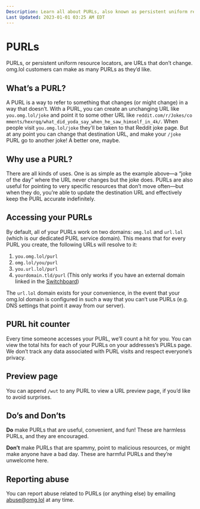 ```yaml
---
Description: Learn all about PURLs, also known as persistent uniform resource locators  
Last Updated: 2023-01-01 03:25 AM EDT
---
```


# PURLs

PURLs, or persistent uniform resource locators, are URLs that don’t change. omg.lol customers can make as many PURLs as they’d like.

## What’s a PURL?

A PURL is a way to refer to something that changes (or might change) in a way that doesn’t. With a PURL, you can create an unchanging URL like `you.omg.lol/joke` and point it to some other URL like <span style="word-break: break-all;">`reddit.com/r/Jokes/comments/hexrqq/what_did_yoda_say_when_he_saw_himself_in_4k/`</span>. When people visit `you.omg.lol/joke` they’ll be taken to that Reddit joke page. But at any point you can change that destination URL, and make your `/joke` PURL go to another joke! A better one, maybe.

## Why use a PURL?

There are all kinds of uses. One is as simple as the example above—a “joke of the day” where the URL never changes but the joke does. PURLs are also useful for pointing to very specific resources that don’t move often—but when they do, you’re able to update the destination URL and effectively keep the PURL accurate indefinitely.

## Accessing your PURLs

By default, all of your PURLs work on two domains: `omg.lol` and `url.lol` (which is our dedicated PURL service domain). This means that for every PURL you create, the following URLs will resolve to it:

1. `you.omg.lol/purl`
2. `omg.lol/you/purl`
3. `you.url.lol/purl`
4. `yourdomain.tld/purl` (This only works if you have an external domain linked in the [Switchboard](https://home.omg.lol/info/switchboard))

The `url.lol` domain exists for your convenience, in the event that your omg.lol domain is configured in such a way that you can’t use PURLs (e.g. DNS settings that point it away from our server).

## PURL hit counter

Every time someone accesses your PURL, we’ll count a hit for you. You can view the total hits for each of your PURLs on your addresses’s PURLs page. We don’t track any data associated with PURL visits and respect everyone’s privacy.

## Preview page

You can append `/wut` to any PURL to view a URL preview page, if you’d like to avoid surprises.

## Do’s and Don’ts

**Do** make PURLs that are useful, convenient, and fun! These are harmless PURLs, and they are encouraged.

**Don’t** make PURLs that are spammy, point to malicious resources, or might make anyone have a bad day. These are harmful PURLs and they’re unwelcome here.

## Reporting abuse

You can report abuse related to PURLs (or anything else) by emailing [abuse@omg.lol](mailto:abuse@omg.lol) at any time.
